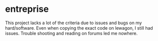 # entreprise

This project lacks a lot of the criteria due to issues and bugs on my hard/software. Even when copying the exact code on lewagon, I still had issues. Trouble shooting and reading on forums led me nowhere.
